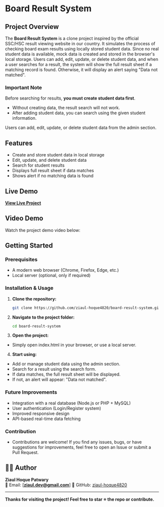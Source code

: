 # Board Result System

## Project Overview
The **Board Result System** is a clone project inspired by the official SSC/HSC result viewing website in our country. It simulates the process of checking board exam results using locally stored student data. Since no real student data is available, mock data is created and stored in the browser's local storage. Users can add, edit, update, or delete student data, and when a user searches for a result, the system will show the full result sheet if a matching record is found. Otherwise, it will display an alert saying "Data not matched".

### Important Note
Before searching for results, **you must create student data first**.  
- Without creating data, the result search will not work.  
- After adding student data, you can search using the given student information.  

Users can add, edit, update, or delete student data from the admin section.

## Features
- Create and store student data in local storage  
- Edit, update, and delete student data  
- Search for student results  
- Displays full result sheet if data matches  
- Shows alert if no matching data is found  

## Live Demo
[**View Live Project**](https://ziaul-hoque4820.github.io/board-result-system/)

## Video Demo
Watch the project demo video below: 

## Getting Started

### Prerequisites
- A modern web browser (Chrome, Firefox, Edge, etc.)
- Local server (optional, only if required)

### Installation & Usage
1. **Clone the repository:**
   ```bash
   git clone https://github.com/ziaul-hoque4820/board-result-system.git
   ```
2. **Navigate to the project folder:**
   ```bash
   cd board-result-system
   ```
3. **Open the project:**
- Simply open index.html in your browser, or use a local server.
4. **Start using:**
- Add or manage student data using the admin section.
- Search for a result using the search form.
- If data matches, the full result sheet will be displayed.
- If not, an alert will appear: "Data not matched".

### Future Improvements
- Integration with a real database (Node.js or PHP + MySQL)
- User authentication (Login/Register system)
- Improved responsive design
- API-based real-time data fetching

### Contribution
- Contributions are welcome!
If you find any issues, bugs, or have suggestions for improvements, feel free to open an Issue or submit a Pull Request.

## 👨‍💻 Author

**Ziaul Hoque Patwary**  
📧 Email: [**ziaul.dev@gmail.com**] 
🔗 GitHub: [ziaul-hoque4820](https://github.com/ziaul-hoque4820)

---

**Thanks for visiting the project! Feel free to star ⭐ the repo or contribute.**